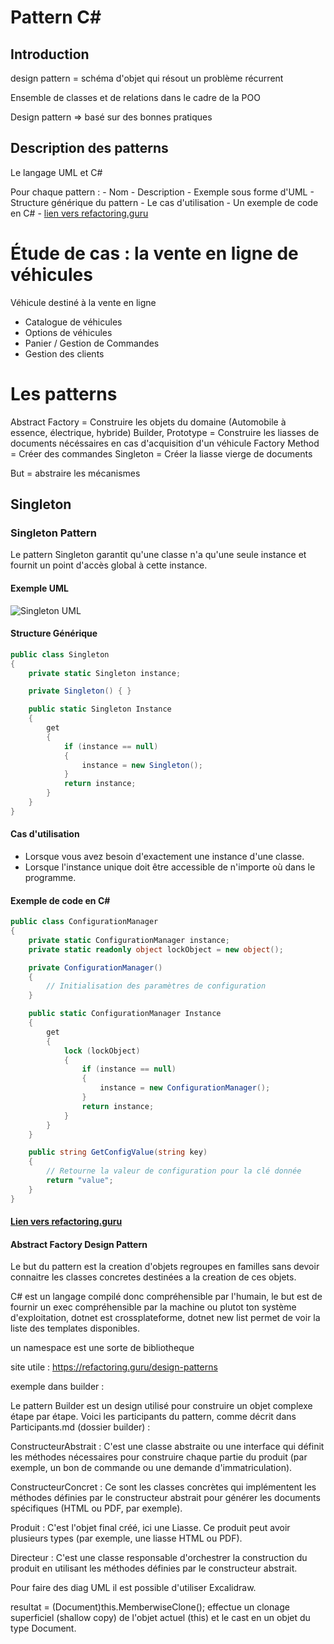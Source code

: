 # Pattern C#

## Introduction

design pattern = schéma d'objet qui résout un problème récurrent

Ensemble de classes et de relations dans le cadre de la POO

Design pattern => basé sur des bonnes pratiques

## Description des patterns

Le langage UML et C#

Pour chaque pattern : - Nom - Description - Exemple sous forme d'UML - Structure générique du pattern - Le cas d'utilisation - Un exemple de code en C# - [lien vers refactoring.guru ](https://refactoring.guru)

# Étude de cas : la vente en ligne de véhicules

Véhicule destiné à la vente en ligne

- Catalogue de véhicules
- Options de véhicules
- Panier / Gestion de Commandes
- Gestion des clients

# Les patterns

Abstract Factory = Construire les objets du domaine (Automobile à essence, électrique, hybride)
Builder, Prototype = Construire les liasses de documents nécéssaires en cas d'acquisition d'un véhicule
Factory Method = Créer des commandes
Singleton = Créer la liasse vierge de documents

But = abstraire les mécanismes

## Singleton

### Singleton Pattern

Le pattern Singleton garantit qu'une classe n'a qu'une seule instance et fournit un point d'accès global à cette instance.

#### Exemple UML

![Singleton UML](https://refactoring.guru/images/patterns/diagrams/singleton/structure.png)

#### Structure Générique

```csharp
public class Singleton
{
    private static Singleton instance;

    private Singleton() { }

    public static Singleton Instance
    {
        get
        {
            if (instance == null)
            {
                instance = new Singleton();
            }
            return instance;
        }
    }
}
```

#### Cas d'utilisation

- Lorsque vous avez besoin d'exactement une instance d'une classe.
- Lorsque l'instance unique doit être accessible de n'importe où dans le programme.

#### Exemple de code en C#

```csharp
public class ConfigurationManager
{
    private static ConfigurationManager instance;
    private static readonly object lockObject = new object();

    private ConfigurationManager()
    {
        // Initialisation des paramètres de configuration
    }

    public static ConfigurationManager Instance
    {
        get
        {
            lock (lockObject)
            {
                if (instance == null)
                {
                    instance = new ConfigurationManager();
                }
                return instance;
            }
        }
    }

    public string GetConfigValue(string key)
    {
        // Retourne la valeur de configuration pour la clé donnée
        return "value";
    }
}
```

#### [Lien vers refactoring.guru](https://refactoring.guru/fr/design-patterns/singleton)

#### Abstract Factory Design Pattern

Le but du pattern est la creation d'objets
regroupes en familles sans devoir
connaitre les classes concretes destinées
a la creation de ces objets.

C# est un langage compilé donc compréhensible par l'humain, le but est de fournir un exec compréhensible par la machine ou plutot ton système d'exploitation, dotnet est crossplateforme, dotnet new list permet de voir la liste des templates disponibles.

un namespace est une sorte de bibliotheque

site utile : https://refactoring.guru/design-patterns

exemple dans builder :

Le pattern Builder est un design utilisé pour construire un objet complexe étape par étape. Voici les participants du pattern, comme décrit dans Participants.md (dossier builder) :

ConstructeurAbstrait : C'est une classe abstraite ou une interface qui définit les méthodes nécessaires pour construire chaque partie du produit (par exemple, un bon de commande ou une demande d'immatriculation).

ConstructeurConcret : Ce sont les classes concrètes qui implémentent les méthodes définies par le constructeur abstrait pour générer les documents spécifiques (HTML ou PDF, par exemple).

Produit : C'est l'objet final créé, ici une Liasse. Ce produit peut avoir plusieurs types (par exemple, une liasse HTML ou PDF).

Directeur : C'est une classe responsable d'orchestrer la construction du produit en utilisant les méthodes définies par le constructeur abstrait.

Pour faire des diag UML il est possible d'utiliser Excalidraw.

resultat = (Document)this.MemberwiseClone();
effectue un clonage superficiel (shallow copy) de l'objet actuel (this) et le cast en un objet du type Document.

